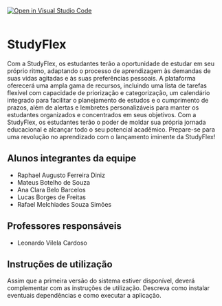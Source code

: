 [![Open in Visual Studio Code](https://classroom.github.com/assets/open-in-vscode-718a45dd9cf7e7f842a935f5ebbe5719a5e09af4491e668f4dbf3b35d5cca122.svg)](https://classroom.github.com/online_ide?assignment_repo_id=14364163&assignment_repo_type=AssignmentRepo)
<div align="center"><img src="https://github.com/ICEI-PUC-Minas-PCO-SI/pco-si-2024-1-tiaw-studyflex/assets/116606952/91158fac-0dd9-4d94-b4e9-cbf1caeca56f" width="0px" /></div>

# StudyFlex
Com a StudyFlex, os estudantes terão a oportunidade de estudar em seu próprio ritmo, adaptando o processo de aprendizagem às demandas de suas vidas agitadas e às suas preferências pessoais. A plataforma oferecerá uma ampla gama de recursos, incluindo uma lista de tarefas flexível com capacidade de priorização e categorização, um calendário integrado para facilitar o planejamento de estudos e o cumprimento de prazos, além de alertas e lembretes personalizáveis para manter os estudantes organizados e concentrados em seus objetivos. Com a StudyFlex, os estudantes terão o poder de moldar sua própria jornada educacional e alcançar todo o seu potencial acadêmico. Prepare-se para uma revolução no aprendizado com o lançamento iminente da StudyFlex!

## Alunos integrantes da equipe

* Raphael Augusto Ferreira Diniz
* Mateus Botelho de Souza
* Ana Clara Belo Barcelos
* Lucas Borges de Freitas
* Rafael Melchiades Souza Simões
## Professores responsáveis

* Leonardo Vilela Cardoso


## Instruções de utilização

Assim que a primeira versão do sistema estiver disponível, deverá complementar com as instruções de utilização. Descreva como instalar eventuais dependências e como executar a aplicação.
